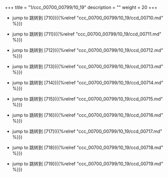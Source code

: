 +++
title = "1/ccc_00700_00799/10_19"
description = ""
weight = 20
+++

* jump to 跳转到 [710]({{%relref "ccc_00700_00799/10_19/ccd_00710.md" %}})

* jump to 跳转到 [711]({{%relref "ccc_00700_00799/10_19/ccd_00711.md" %}})

* jump to 跳转到 [712]({{%relref "ccc_00700_00799/10_19/ccd_00712.md" %}})

* jump to 跳转到 [713]({{%relref "ccc_00700_00799/10_19/ccd_00713.md" %}})

* jump to 跳转到 [714]({{%relref "ccc_00700_00799/10_19/ccd_00714.md" %}})

* jump to 跳转到 [715]({{%relref "ccc_00700_00799/10_19/ccd_00715.md" %}})

* jump to 跳转到 [716]({{%relref "ccc_00700_00799/10_19/ccd_00716.md" %}})

* jump to 跳转到 [717]({{%relref "ccc_00700_00799/10_19/ccd_00717.md" %}})

* jump to 跳转到 [718]({{%relref "ccc_00700_00799/10_19/ccd_00718.md" %}})

* jump to 跳转到 [719]({{%relref "ccc_00700_00799/10_19/ccd_00719.md" %}})

